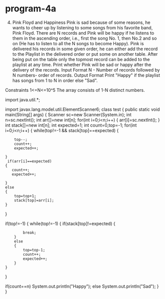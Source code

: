 # program-4a
4. Pink Floyd and Happiness
Pink is sad because of some reasons, he wants to cheer up by listening to some songs
from his favorite band, Pink Floyd.
There are N records and Pink will be happy if he listens to them in the ascending
order, i.e., first the song No. 1, then No.2 and so on (He has to listen to all the N songs
to become Happy).
Pink is delivered his records in some given order, he can either add the record to the
Playlist in the delivered order or put some on another table. After being put on the
table only the topmost record can be added to the playlist at any time.
Print whether Pink will be sad or happy after the delivery of the records.
Input Format
N - Number of records followed by
N numbers- order of records.
Output Format
Print "Happy" if the playlist has songs from 1 to N in order else "Sad".

Constraints
1<=N<=10^5
The array consists of 1-N distinct numbers.



import java.util.*;
 
import javax.lang.model.util.ElementScanner6;
class test
{
    public static void main(String[] args) {
        Scanner sc=new Scanner(System.in);
        int n=sc.nextInt();
        int arr[]=new int[n];
        for(int i=0;i<n;i++)
        {
            arr[i]=sc.nextInt();
        }
        int stack[]=new int[n];
        int expected=1;
        int count=0,top=-1;
for(int i=0;i<n;i++)
{
    while(top!=-1 && stack[top]==expected)
    {
        
        top--;
        count++;
        expected++;
        
    }
     if(arr[i]==expected)
    {
       count++;
       expected++;
    
    }
    else 
    {
        top=top+1;
        stack[top]=arr[i];
    }
}
 
if(top!=-1)
{
    while(top!=-1)
    {
        if(stack[top]!=expected)
        {
           
            break;
        }
        else
        {
            top=top-1;
            count++;
            expected++;
        }
    }
 
}
 
if(count==n)
System.out.println("Happy");
else
System.out.println("Sad");
}
}
